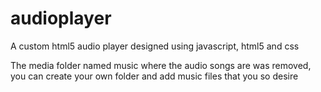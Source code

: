 # audioplayer
A custom html5 audio player designed using javascript, html5 and css

The media folder named music where the audio songs are was removed, you can create your own folder and add music files that you so desire